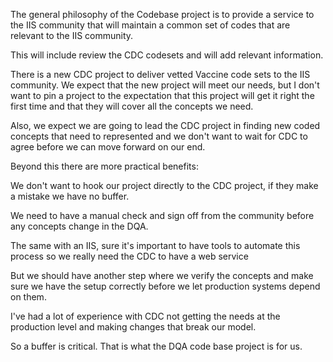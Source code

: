 The general philosophy of the Codebase project is to provide a service to the IIS community that will maintain a common set of codes that are relevant to the IIS community. 

This will include review the CDC codesets and will add relevant information.  
  
There is a new CDC project to deliver vetted Vaccine code sets to the IIS community. We expect that the new project will meet our needs, but I don't want to pin a project to the expectation that this project will get it right the first time and that they will cover all the concepts we need.

Also, we expect we are going to lead the CDC project in finding new coded concepts that need to represented and we don't want to wait for CDC to agree before we can move forward on our end.

Beyond this there are more practical benefits: 

We don't want to hook our project directly to the CDC project, if they make a mistake we have no buffer.  

We need to have a manual check and sign off from the community before any concepts change in the DQA.  

The same with an IIS, sure it's important to have tools to automate this process so we really need the CDC to have a web service
  
But we should have another step where we verify the concepts and make sure we have the setup correctly before we let production systems depend on them.

I've had a lot of experience with CDC not getting the needs at the production level and making changes that break our model.

So a buffer is critical. That is what the DQA code base project is for us.